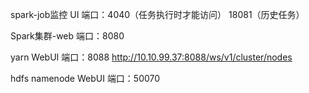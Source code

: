 spark-job监控 UI
端口：4040（任务执行时才能访问）
18081（历史任务）

Spark集群-web
端口：8080

yarn WebUI
端口：8088
http://10.10.99.37:8088/ws/v1/cluster/nodes

hdfs namenode WebUI
端口：50070


